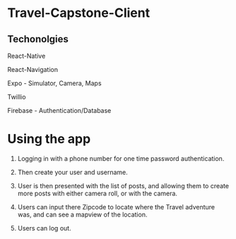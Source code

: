 # Travel-Capstone-Client

## Techonolgies 

React-Native

React-Navigation 

Expo - Simulator, Camera, Maps

Twillio 

Firebase - Authentication/Database 

# Using the app

1. Logging in with a phone number for one time password authentication. 

2. Then create your user and username.

3. User is then presented with the list of posts, and allowing them to create more posts with either camera roll, or with the camera. 

4. Users can input there Zipcode to locate where the Travel adventure was, and can see a mapview of the location. 

5. Users can log out. 




